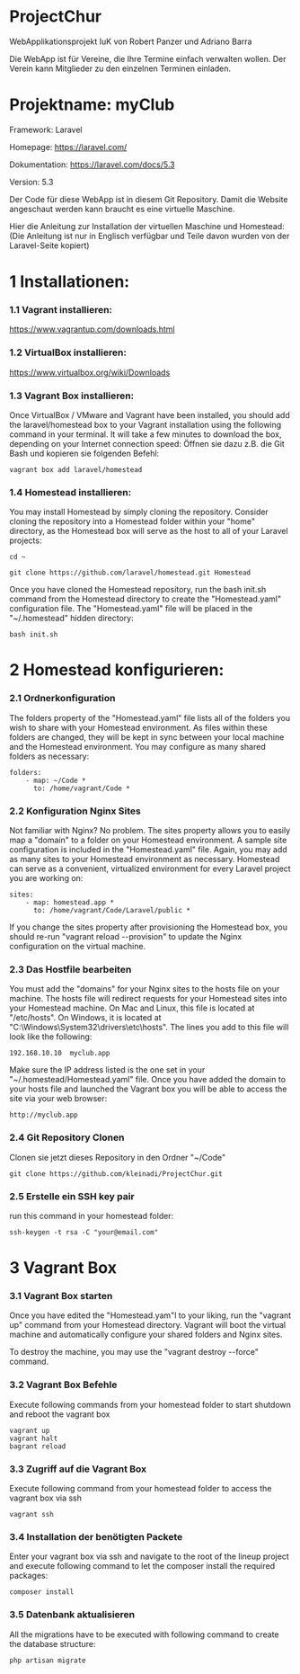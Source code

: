 # ProjectChur

WebApplikationsprojekt IuK von Robert Panzer und Adriano Barra

Die WebApp ist für Vereine, die Ihre Termine einfach verwalten wollen. Der Verein kann Mitglieder zu den einzelnen Terminen einladen.


# Projektname: myClub

Framework: Laravel

Homepage: https://laravel.com/

Dokumentation: https://laravel.com/docs/5.3

Version: 5.3


Der Code für diese WebApp ist in diesem Git Repository. Damit die Website angeschaut werden kann braucht es eine virtuelle Maschine.

Hier die Anleitung zur Installation der virtuellen Maschine und Homestead:
(Die Anleitung ist nur in Englisch verfügbar und Teile davon wurden von der Laravel-Seite kopiert)


# 1 Installationen:

### 1.1 Vagrant installieren: 
https://www.vagrantup.com/downloads.html
### 1.2 VirtualBox installieren: 
https://www.virtualbox.org/wiki/Downloads

### 1.3 Vagrant Box installieren: 
Once VirtualBox / VMware and Vagrant have been installed, you should add the laravel/homestead box to your Vagrant installation using the following command in your terminal. It will take a few minutes to download the box, depending on your Internet connection speed:
Öffnen sie dazu z.B. die Git Bash und kopieren sie folgenden Befehl:
```
vagrant box add laravel/homestead
```

### 1.4 Homestead installieren:
You may install Homestead by simply cloning the repository. Consider cloning the repository into a  Homestead folder within your "home" directory, as the Homestead box will serve as the host to all of your Laravel projects:
```
cd ~

git clone https://github.com/laravel/homestead.git Homestead
```

Once you have cloned the Homestead repository, run the bash init.sh command from the Homestead directory to create the "Homestead.yaml" configuration file. The "Homestead.yaml" file will be placed in the "~/.homestead" hidden directory:
```
bash init.sh
```


# 2 Homestead konfigurieren:

### 2.1 Ordnerkonfiguration
The folders property of the "Homestead.yaml" file lists all of the folders you wish to share with your Homestead environment. As files within these folders are changed, they will be kept in sync between your local machine and the Homestead environment. You may configure as many shared folders as necessary:
```
folders:
    - map: ~/Code *
      to: /home/vagrant/Code *
```

### 2.2 Konfiguration Nginx Sites
Not familiar with Nginx? No problem. The sites property allows you to easily map a "domain" to a folder on your Homestead environment. A sample site configuration is included in the "Homestead.yaml" file. Again, you may add as many sites to your Homestead environment as necessary. Homestead can serve as a convenient, virtualized environment for every Laravel project you are working on:
```
sites:
    - map: homestead.app *
      to: /home/vagrant/Code/Laravel/public *
```      
If you change the sites property after provisioning the Homestead box, you should re-run "vagrant reload --provision" to update the Nginx configuration on the virtual machine.

### 2.3 Das Hostfile bearbeiten

You must add the "domains" for your Nginx sites to the hosts file on your machine. The hosts file will redirect requests for your Homestead sites into your Homestead machine. On Mac and Linux, this file is located at "/etc/hosts". On Windows, it is located at  "C:\Windows\System32\drivers\etc\hosts". The lines you add to this file will look like the following:
```
192.168.10.10  myclub.app
```
Make sure the IP address listed is the one set in your "~/.homestead/Homestead.yaml" file. Once you have added the domain to your hosts file and launched the Vagrant box you will be able to access the site via your web browser:
```
http://myclub.app
```

### 2.4 Git Repository Clonen

Clonen sie jetzt dieses Repository in den Ordner "~/Code"
```
git clone https://github.com/kleinadi/ProjectChur.git
```

### 2.5 Erstelle ein SSH key pair 
run this command in your homestead folder:
```
ssh-keygen -t rsa -C "your@email.com"
```


# 3 Vagrant Box

### 3.1 Vagrant Box starten
Once you have edited the "Homestead.yam"l to your liking, run the "vagrant up" command from your Homestead directory. Vagrant will boot the virtual machine and automatically configure your shared folders and Nginx sites.

To destroy the machine, you may use the "vagrant destroy --force" command.

### 3.2 Vagrant Box Befehle
Execute following commands from your homestead folder to start shutdown and reboot the vagrant box
```
vagrant up 
vagrant halt
bagrant reload
```

### 3.3 Zugriff auf die Vagrant Box
Execute following command from your homestead folder to access the vagrant box via ssh
```
vagrant ssh
```

### 3.4 Installation der benötigten Packete
Enter your vagrant box via ssh and navigate to the root of the lineup project and execute following command to let the composer install the required packages:
```
composer install
```

### 3.5 Datenbank aktualisieren
All the migrations have to be executed with following command to create the database structure:
```
php artisan migrate
```
